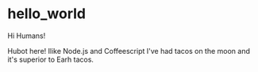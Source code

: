 # hello_world

Hi Humans!

Hubot here! Ilike Node.js and Coffeescript
I've had tacos on the moon and it's superior to Earh tacos.
